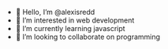 - 👋 Hello, I’m @alexisredd
- 👀 I’m interested in web development
- 🌱 I’m currently learning javascript
- 💞️ I’m looking to collaborate on programming
